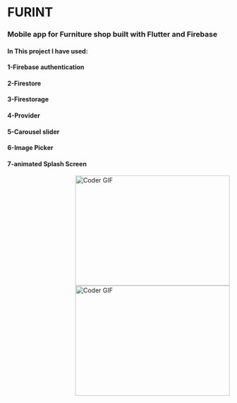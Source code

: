 <h1 align="left">FURINT</h1>
<h3 align="left">Mobile app for Furniture shop built with Flutter and Firebase</h3>
<div align="left">
 <h4 align="left">In This project I have used:</h4>
 <h4 align="left">1-Firebase authentication</h4>
 <h4 align="left">2-Firestore</h4>
 <h4 align="left">3-Firestorage</h4>
 <h4 align="left">4-Provider</h4>
 <h4 align="left">5-Carousel slider</h4>
 <h4 align="left">6-Image Picker</h4>
 <h4 align="left">7-animated Splash Screen</h4> 
 <p align="left"><img align="right" alt="Coder GIF" height=250 width=350 src="https://user-images.githubusercontent.com/78206754/209863121-ccca376a-d7b7-4d74-80a0-2298281a5a61.jpg"/> <img align="right" alt="Coder GIF" height=250 width=350 src="https://user-images.githubusercontent.com/78206754/209863415-d0547825-5ea3-4bb1-b0e7-4f97ff8ed1f9.jpg"/> </p>
</div>
